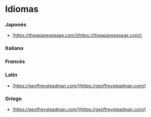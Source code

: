 # Idiomas

### Japonés

* [https://thejapanesepage.com/](https://thejapanesepage.com/)

### Italiano

### Francés

### Latín

* [https://geoffreysteadman.com/](https://geoffreysteadman.com/)

### Griego

* [https://geoffreysteadman.com/](https://geoffreysteadman.com/)



